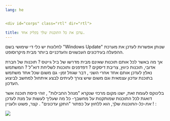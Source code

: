 ```yaml
---
lang: he


<div id="corps" class="rtl" dir="rtl">

title: עדכן את כל התוכנות שלך בקליק אחד.
---
```


לחלונות יש כלי די שימושי בשם "Windows Update" שנותן אפשרות לעדכן את מערכת ההפעלה בעידכונים העכשווים והעדכניים ביותר מבית מיקרוסופט.

 אך מה באשר לכל אותם תוכנות שאינם מבית מדרשו של ביל גייטס ? תוכנות של חברת אדובי, תוכנות כיווץ, צריבת דיסקים ? דפדפנים ותוכנות לשליחת דוא"ל ?
 המשתמש נאלץ לעדכן אותם אחד אחרי השני , דבר שגוזל זמן- גם משום שכל אחד משתמש בתוכנת עדכון עצמאית וגם משום שיש צורך לעיתים לבצע איתחול למחשב לביצוע העדכון.

בלינוקס לעומת זאת, ישנו מקום מרכזי שנקרא "מנהל החבילות" ,
 זוהי פיסת תוכנה אשר דואגת לכל התוכנות שמותקנות על מחשבך- כל מה שעליך לעשות על מנת לעדכן <i>את-כל-התוכנות</i> שלך, הוא ללחוץ על כפתור "התקן עדכונים" . קצר, פשוט ולעניין ! :

<img src="Images/global_update.png" />





